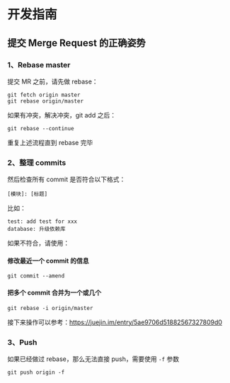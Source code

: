 # 开发指南

## 提交 Merge Request 的正确姿势

### 1、Rebase master
提交 MR 之前，请先做 rebase：

```
git fetch origin master
git rebase origin/master
```

如果有冲突，解决冲突，git add 之后：

```
git rebase --continue
```

重复上述流程直到 rebase 完毕


### 2、整理 commits

然后检查所有 commit 是否符合以下格式：

```
[模块]: [标题]
```

比如：

```
test: add test for xxx
database: 升级依赖库
```

如果不符合，请使用：

#### 修改最近一个 commit 的信息

```
git commit --amend
```

#### 把多个 commit 合并为一个或几个

```
git rebase -i origin/master 
```
接下来操作可以参考：https://juejin.im/entry/5ae9706d51882567327809d0

### 3、Push

如果已经做过 rebase，那么无法直接 push，需要使用 `-f` 参数

```
git push origin -f
```